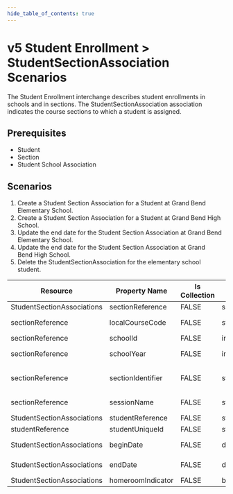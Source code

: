 ```yaml
---
hide_table_of_contents: true
---
```


# v5 Student Enrollment > StudentSectionAssociation Scenarios

The Student Enrollment interchange describes student enrollments in schools and
in sections. The StudentSectionAssociation association indicates the course
sections to which a student is assigned.

## Prerequisites

* Student
* Section
* Student School Association

## Scenarios

1. Create a Student Section Association for a Student at Grand Bend Elementary
   School.
2. Create a Student Section Association for a Student at Grand Bend High School.
3. Update the end date for the Student Section Association at Grand Bend
   Elementary School.
4. Update the end date for the Student Section Association at Grand Bend High
   School.
5. Delete the StudentSectionAssociation for the elementary school student.

| Resource                   | Property Name     | Is Collection | Data Type        | Required | Scenario 1: POST                               | Scenario 2: POST                              | Scenario 3: PUT                                | Scenario 4: PUT                               |
| -------------------------- | ----------------- | ------------- | ---------------- | ------------------- | ---------------------------------------------- | --------------------------------------------- | ---------------------------------------------- | --------------------------------------------- |
| StudentSectionAssociations | sectionReference  | FALSE         | sectionReference | REQUIRED            |                                                |                                               |                                                |                                               |
| sectionReference           | localCourseCode   | FALSE         | string           | REQUIRED            | ["ELA-01" if possible \| system value]         | ["ALG-2" if possible \| system value]         | ["ELA-01" if possible \| system value]         | ["ALG-2" if possible \| system value]         |
| sectionReference           | schoolId          | FALSE         | integer          | REQUIRED            | 255901107                                      | 255901001                                     | 255901107                                      | 255901001                                     |
| sectionReference           | schoolYear        | FALSE         | integer          | REQUIRED            | [Current School Year]                          | [Current School Year]                         | [Current School Year]                          | [Current School Year]                         |
| sectionReference           | sectionIdentifier | FALSE         | string           | REQUIRED            | ["ELA012017RM555" if possible \| system value] | ["ALG12017RM901" if possible \| system value] | ["ELA012017RM555" if possible \| system value] | ["ALG12017RM901" if possible \| system value] |
| sectionReference           | sessionName       | FALSE         | string           | REQUIRED            | 2016-2017 Fall Semester                        | 2016-2017 Fall Semester                       | 2016-2017 Fall Semester                        | 2016-2017 Fall Semester                       |
| StudentSectionAssociations | studentReference  | FALSE         | studentReference | REQUIRED            |                                                |                                               |                                                |                                               |
| studentReference           | studentUniqueId   | FALSE         | string           | REQUIRED            | 111111                                         | 222222                                        | 111111                                         | 222222                                        |
| StudentSectionAssociations | beginDate         | FALSE         | date             | REQUIRED            | 09/01/  [Current School Year]                  | 08/31/  [Current School Year]                 | 09/01/  [Current School Year]                  | 08/31/  [Current School Year]                 |
| StudentSectionAssociations | endDate           | FALSE         | date             | REQUIRED            | 12/16/  [Current School Year]                  | 12/16/  [Current School Year]                 | **12/10/\[Current School Year]**          | **12/10/\[Current School Year]**         |
| StudentSectionAssociations | homeroomIndicator | FALSE         | boolean          | CONDITIONAL         | False                                          | True                                          | False                                          | True                                          |
